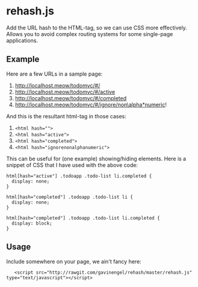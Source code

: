 # rehash.js

Add the URL hash to the HTML-tag, so we can use CSS more effectively.  Allows you to avoid complex routing systems for some single-page applications.

## Example

Here are a few URLs in a sample page:

1. http://localhost.meow/todomvc/#/
2. http://localhost.meow/todomvc/#/active
3. http://localhost.meow/todomvc/#/completed
4. http://localhost.meow/todomvc/#/ignore/non\alpha*numeric!

And this is the resultant html-tag in those cases:

1. `<html hash="">`
2. `<html hash="active">`
3. `<html hash="completed">`
4. `<html hash="ignorenonalphanumeric">`

This can be useful for (one example) showing/hiding elements.  Here is a snippet of CSS that I have used with the above code:

```
html[hash="active"] .todoapp .todo-list li.completed {
  display: none;
}

html[hash="completed"] .todoapp .todo-list li {
  display: none;
}

html[hash="completed"] .todoapp .todo-list li.completed {
  display: block;
}
```

## Usage

Include somewhere on your page, we ain't fancy here:

`	<script src="http://rawgit.com/gavinengel/rehash/master/rehash.js" type="text/javascript"></script>`
